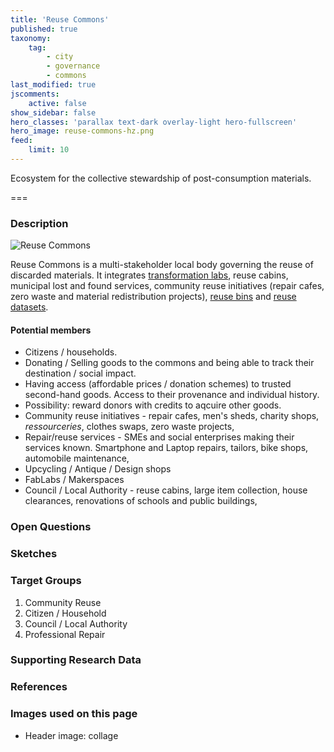 ```yaml
---
title: 'Reuse Commons'
published: true
taxonomy:
    tag:
        - city
        - governance
        - commons
last_modified: true
jscomments:
    active: false
show_sidebar: false
hero_classes: 'parallax text-dark overlay-light hero-fullscreen'
hero_image: reuse-commons-hz.png
feed:
    limit: 10
---
```


Ecosystem for the collective stewardship of post-consumption materials.

===

### Description

![Reuse Commons](reuse-commons-hz.png)

Reuse Commons is a multi-stakeholder local body governing the reuse of discarded materials. It integrates [transformation labs](../transformation-labs), reuse cabins, municipal lost and found services, community reuse initiatives (repair cafes, zero waste and material redistribution projects), [reuse bins](../reuse-bin) and [reuse datasets](../reuse-dataset).

#### Potential members

- Citizens / households.
 - Donating / Selling goods to the commons and being able to track their destination / social impact.
 - Having access (affordable prices / donation schemes) to trusted second-hand goods. Access to their provenance and individual history.
 - Possibility: reward donors with credits to aqcuire other goods.
- Community reuse initiatives - repair cafes, men's sheds, charity shops, *ressourceries*, clothes swaps, zero waste projects,
- Repair/reuse services - SMEs and social enterprises making their services known. Smartphone and Laptop repairs, tailors, bike shops, automobile maintenance,
- Upcycling / Antique / Design shops
- FabLabs / Makerspaces
- Council / Local Authority - reuse cabins, large item collection, house clearances, renovations of schools and public buildings,

### Open Questions

### Sketches

### Target Groups

1. Community Reuse
1. Citizen / Household
1. Council / Local Authority
1. Professional Repair

### Supporting Research Data

### References

### Images used on this page

* Header image: collage 
